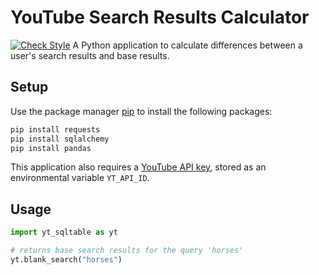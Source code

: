 # YouTube Search Results Calculator
[![Check Style](https://github.com/vsong1/simple-yt-api/actions/workflows/style.yaml/badge.svg)](https://github.com/vsong1/simple-yt-api/actions/workflows/style.yaml)
A Python application to calculate differences between a user's search results and base results.

## Setup
Use the package manager [pip](https://pip.pypa.io/en/stable/) to install the following packages:
```bash
pip install requests
pip install sqlalchemy
pip install pandas
```
This application also requires a [YouTube API key](https://developers.google.com/youtube/v3/), stored as an environmental variable `YT_API_ID`.

## Usage
```python
import yt_sqltable as yt

# returns base search results for the query 'horses'
yt.blank_search("horses")
```
